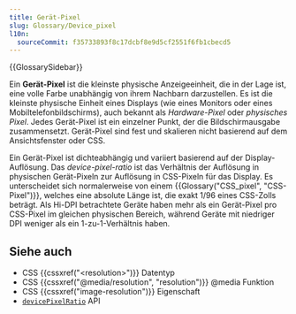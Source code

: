 ```yaml
---
title: Gerät-Pixel
slug: Glossary/Device_pixel
l10n:
  sourceCommit: f35733893f8c17dcbf8e9d5cf2551f6fb1cbecd5
---
```


{{GlossarySidebar}}

Ein **Gerät-Pixel** ist die kleinste physische Anzeigeeinheit, die in der Lage ist, eine volle Farbe unabhängig von ihrem Nachbarn darzustellen. Es ist die kleinste physische Einheit eines Displays (wie eines Monitors oder eines Mobiltelefonbildschirms), auch bekannt als _Hardware-Pixel_ oder _physisches Pixel_. Jedes Gerät-Pixel ist ein einzelner Punkt, der die Bildschirmausgabe zusammensetzt. Gerät-Pixel sind fest und skalieren nicht basierend auf dem Ansichtsfenster oder CSS.

Ein Gerät-Pixel ist dichteabhängig und variiert basierend auf der Display-Auflösung. Das _device-pixel-ratio_ ist das Verhältnis der Auflösung in physischen Gerät-Pixeln zur Auflösung in CSS-Pixeln für das Display. Es unterscheidet sich normalerweise von einem {{Glossary("CSS_pixel", "CSS-Pixel")}}, welches eine absolute Länge ist, die exakt 1/96 eines CSS-Zolls beträgt. Als Hi-DPI betrachtete Geräte haben mehr als ein Gerät-Pixel pro CSS-Pixel im gleichen physischen Bereich, während Geräte mit niedriger DPI weniger als ein 1-zu-1-Verhältnis haben.

## Siehe auch

- CSS {{cssxref("&lt;resolution&gt;")}} Datentyp
- CSS {{cssxref("@media/resolution", "resolution")}} @media Funktion
- CSS {{cssxref("image-resolution")}} Eigenschaft
- [`devicePixelRatio`](/de/docs/Web/API/DevicePixelRatio) API
